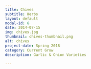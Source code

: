 ```yaml
---
title: Chives
subtitle: Herbs
layout: default
modal-id: 6
date: 2014-07-15
img: chives.jpg
thumbnail: chives-thumbnail.png
alt: chives
project-date: Spring 2018
category: Current Grow
description: Garlic & Onion Varieties

---
```

